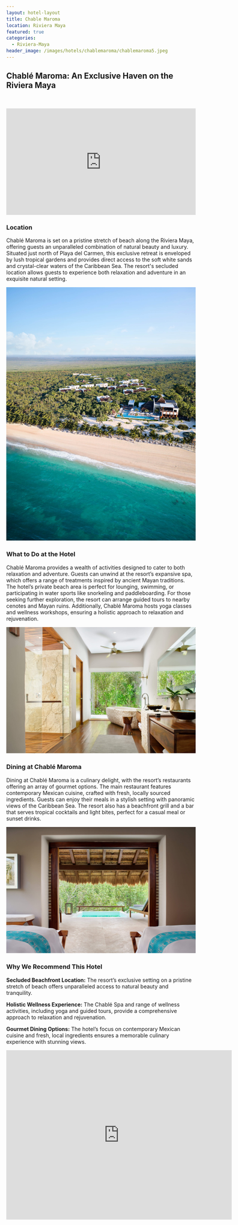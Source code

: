 ```yaml
---
layout: hotel-layout
title: Chable Maroma
location: Riviera Maya
featured: true
categories:
  - Riviera-Maya
header_image: /images/hotels/chablemaroma/chablemaroma5.jpeg
---
```

## Chablé Maroma: An Exclusive Haven on the Riviera Maya

&nbsp;

<style>.embed-container { position: relative; padding-bottom: 56.25%; height: 0; overflow: hidden; max-width: 100%; } .embed-container iframe, .embed-container object, .embed-container embed { position: absolute; top: 0; left: 0; width: 100%; height: 100%; }</style>

<div class="embed-container"><iframe src="https://www.youtube.com/embed/rrzV_iXip9Y" frameborder="0" allowfullscreen=""></iframe></div>

### Location

Chablé Maroma is set on a pristine stretch of beach along the Riviera Maya, offering guests an unparalleled combination of natural beauty and luxury. Situated just north of Playa del Carmen, this exclusive retreat is enveloped by lush tropical gardens and provides direct access to the soft white sands and crystal-clear waters of the Caribbean Sea. The resort's secluded location allows guests to experience both relaxation and adventure in an exquisite natural setting.

![](/images/hotels/chablemaroma/chablemaroma1.jpeg)

### What to Do at the Hotel

Chablé Maroma provides a wealth of activities designed to cater to both relaxation and adventure. Guests can unwind at the resort’s expansive spa, which offers a range of treatments inspired by ancient Mayan traditions. The hotel’s private beach area is perfect for lounging, swimming, or participating in water sports like snorkeling and paddleboarding. For those seeking further exploration, the resort can arrange guided tours to nearby cenotes and Mayan ruins. Additionally, Chablé Maroma hosts yoga classes and wellness workshops, ensuring a holistic approach to relaxation and rejuvenation.

![](/images/hotels/chablemaroma/chablemaroma3.jpeg)

### Dining at Chablé Maroma

Dining at Chablé Maroma is a culinary delight, with the resort’s restaurants offering an array of gourmet options. The main restaurant features contemporary Mexican cuisine, crafted with fresh, locally sourced ingredients. Guests can enjoy their meals in a stylish setting with panoramic views of the Caribbean Sea. The resort also has a beachfront grill and a bar that serves tropical cocktails and light bites, perfect for a casual meal or sunset drinks.

![](/images/hotels/chablemaroma/chablemaroma6.jpeg)

### Why We Recommend This Hotel

**Secluded Beachfront Location:** The resort’s exclusive setting on a pristine stretch of beach offers unparalleled access to natural beauty and tranquility.&nbsp;

**Holistic Wellness Experience:** The Chablé Spa and range of wellness activities, including yoga and guided tours, provide a comprehensive approach to relaxation and rejuvenation.&nbsp;

**Gourmet Dining Options:** The hotel’s focus on contemporary Mexican cuisine and fresh, local ingredients ensures a memorable culinary experience with stunning views.&nbsp;

<div class='map-container center'>

<iframe src="https://www.google.com/maps/embed?pb=!1m18!1m12!1m3!1d3731.5797557296632!2d-86.9735864514742!3d20.72728294885007!2m3!1f0!2f0!3f0!3m2!1i1024!2i768!4f13.1!3m3!1m2!1s0x8f4e61dc46916e31%3A0xf62547be87157243!2sChabl%C4%97%20Maroma!5e0!3m2!1ses!2smx!4v1723603238264!5m2!1ses!2smx" width="600" height="450" style="border:0;" allowfullscreen="" loading="lazy" referrerpolicy="no-referrer-when-downgrade"></iframe>

</div>

&nbsp;